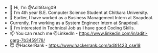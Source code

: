 - 👋 Hi, I’m @AditiGarg09
- 📓 I’m 4th year B.E. Computer Science Student at Chitkara University.
- 🌱 Earlier, I have worked as a Business Management Intern at Snapdeal.
-    Currently, I'm working as a System Engineer Intern at Snapdeal.
- 👀 I’m interested in Technical Job as I have good Coding Skills.
- 📫 You can reach me @LinkedIn - https://www.linkedin.com/in/aditi-garg-7b3459178/
- 😇 @HackerRank - https://www.hackerrank.com/aditi1423_cse18

<!---
AditiGarg09/AditiGarg09 is a ✨ special ✨ repository because its `README.md` (this file) appears on your GitHub profile.
You can click the Preview link to take a look at your changes.
--->
